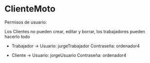 # ClienteMoto

Permisos de usuario:

Los Clientes no pueden crear, editar y borrar, los trabajadores pueden hacerlo todo

- Trabajador -> 
    Usuario: jurgeTrabajador
    Contraseña: ordenador4

- Cliente ->
    Usuario: jorgeUsuario
    Contraseña: ordenador4